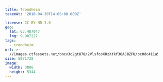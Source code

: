 ```yaml
---
title: Trondheim
takenAt: '2018-04-30T14:06:08.000Z'

license: CC BY-ND 3.0
geo:
  lat: 63.487047
  lng: 9.987227
tags:
  - trondheim
url: >-
  //images.ctfassets.net/bncv3c2gt878/2VlsfooX0zXtkf36AJ8ZFU/bc0dc411a55c1626a3cf60a8d20cad2c/trondheim_41044972125_o
size: 5071738
image:
  width: 3006
  height: 5344
---
```

